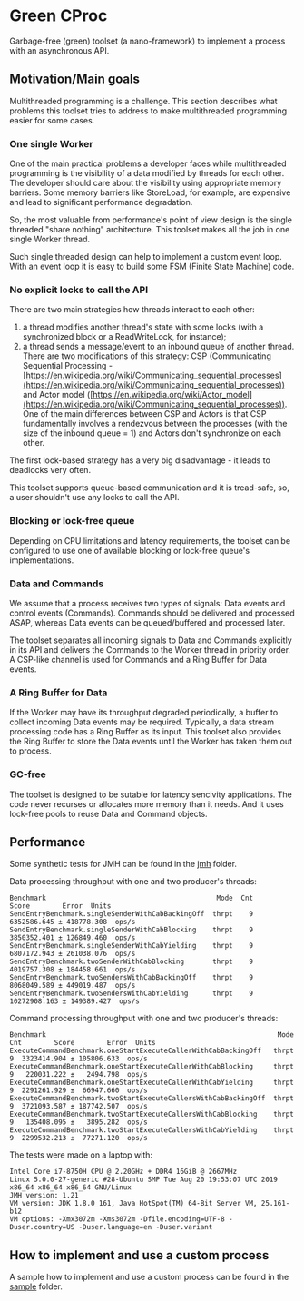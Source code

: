 # Green CProc
Garbage-free (green) toolset (a nano-framework) to implement a process with an asynchronous API.

## Motivation/Main goals
Multithreaded programming is a challenge. This section describes what problems this toolset tries to address to make multithreaded programming easier for some cases.

### One single Worker
One of the main practical problems a developer faces while multithreaded programming is the visibility of a data modified by threads for each other.
The developer should care about the visibility using appropriate memory barriers. Some memory barriers like StoreLoad, for example, are expensive and lead to significant performance degradation.  

So, the most valuable from performance's point of view design is the single threaded "share nothing" architecture. This toolset makes all the job in one single Worker thread.

Such single threaded design can help to implement a custom event loop. With an event loop it is easy to build some FSM (Finite State Machine) code.

### No explicit locks to call the API
There are two main strategies how threads interact to each other:
1. a thread modifies another thread's state with some locks (with a synchronized block or a ReadWriteLock, for instance);
2. a thread sends a message/event to an inbound queue of another thread. There are two modifications of this strategy: CSP (Communicating Sequential Processing - [https://en.wikipedia.org/wiki/Communicating_sequential_processes](https://en.wikipedia.org/wiki/Communicating_sequential_processes)) and Actor model ([https://en.wikipedia.org/wiki/Actor_model](https://en.wikipedia.org/wiki/Communicating_sequential_processes)). One of the main differences between CSP and Actors is that CSP fundamentally involves a rendezvous between the processes (with the size of the inbound queue = 1) and Actors don't synchronize on each other.

The first lock-based strategy has a very big disadvantage - it leads to deadlocks very often.

This toolset supports queue-based communication and it is tread-safe, so, a user shouldn't use any locks to call the API.
 
### Blocking or lock-free queue 
Depending on CPU limitations and latency requirements, the toolset can be configured to use one of available blocking or lock-free queue's implementations.

### Data and Commands
We assume that a process receives two types of signals: Data events and control events (Commands). Commands should be delivered and processed ASAP, whereas Data events can be queued/buffered and processed later.

The toolset separates all incoming signals to Data and Commands explicitly in its API and delivers the Commands to the Worker thread in priority order. A CSP-like channel is used for Commands and a Ring Buffer for Data events.

### A Ring Buffer for Data
If the Worker may have its throughput degraded periodically, a buffer to collect incoming Data events may be required.
Typically, a data stream processing code has a Ring Buffer as its input. This toolset also provides the Ring Buffer to store the Data events until the Worker has taken them out to process.

### GC-free
The toolset is designed to be sutable for latency sencivity applications. The code never recurses or allocates more memory than it needs. And it uses lock-free pools to reuse Data and Command objects.

## Performance

Some synthetic tests for JMH can be found in the [jmh](https://github.com/anatolygudkov/green-cproc/tree/master/jmh/src/main/java/org/green/jmh/cproc) folder.

Data processing throughput with one and two producer's threads:
```
Benchmark                                          Mode  Cnt         Score        Error  Units
SendEntryBenchmark.singleSenderWithCabBackingOff  thrpt    9   6352586.645 ± 418778.308  ops/s
SendEntryBenchmark.singleSenderWithCabBlocking    thrpt    9   3850352.401 ± 126849.460  ops/s
SendEntryBenchmark.singleSenderWithCabYielding    thrpt    9   6807172.943 ± 261038.076  ops/s
SendEntryBenchmark.twoSenderWithCabBlocking       thrpt    9   4019757.308 ± 184458.661  ops/s
SendEntryBenchmark.twoSendersWithCabBackingOff    thrpt    9   8068049.589 ± 449019.487  ops/s
SendEntryBenchmark.twoSendersWithCabYielding      thrpt    9  10272908.163 ± 149389.427  ops/s
```

Command processing throughput with one and two producer's threads:
```
Benchmark                                                         Mode  Cnt        Score        Error  Units
ExecuteCommandBenchmark.oneStartExecuteCallerWithCabBackingOff   thrpt    9  3323414.904 ± 105806.633  ops/s
ExecuteCommandBenchmark.oneStartExecuteCallerWithCabBlocking     thrpt    9   220031.222 ±   2494.798  ops/s
ExecuteCommandBenchmark.oneStartExecuteCallerWithCabYielding     thrpt    9  2291261.929 ±  66947.660  ops/s
ExecuteCommandBenchmark.twoStartExecuteCallersWithCabBackingOff  thrpt    9  3721093.587 ± 187742.507  ops/s
ExecuteCommandBenchmark.twoStartExecuteCallersWithCabBlocking    thrpt    9   135408.095 ±   3895.282  ops/s
ExecuteCommandBenchmark.twoStartExecuteCallersWithCabYielding    thrpt    9  2299532.213 ±  77271.120  ops/s
```

The tests were made on a laptop with:
```
Intel Core i7-8750H CPU @ 2.20GHz + DDR4 16GiB @ 2667MHz
Linux 5.0.0-27-generic #28-Ubuntu SMP Tue Aug 20 19:53:07 UTC 2019 x86_64 x86_64 x86_64 GNU/Linux
JMH version: 1.21
VM version: JDK 1.8.0_161, Java HotSpot(TM) 64-Bit Server VM, 25.161-b12
VM options: -Xmx3072m -Xms3072m -Dfile.encoding=UTF-8 -Duser.country=US -Duser.language=en -Duser.variant
```

## How to implement and use a custom process

A sample how to implement and use a custom process can be found in the [sample](https://github.com/anatolygudkov/green-cproc/tree/master/samples/src/main/java/org/green/samples/cproc/myproc) folder.
